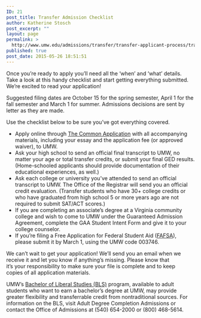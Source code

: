 ```yaml
---
ID: 21
post_title: Transfer Admission Checklist
author: Katherine Stosch
post_excerpt: ""
layout: page
permalink: >
  http://www.umw.edu/admissions/transfer/transfer-applicant-process/transfer-applicant-checklist/
published: true
post_date: 2015-05-26 18:51:51
---
```

Once you’re ready to apply you’ll need all the ‘when’ and ‘what’ details. Take a look at this handy checklist and start getting everything submitted. We’re excited to read your application!

Suggested filing dates are October 15 for the spring semester, April 1 for the fall semester and March 1 for summer. Admissions decisions are sent by letter as they are made.

Use the checklist below to be sure you’ve got everything covered.
<ul>
 	<li>Apply online through <a href="https://apply.commonapp.org/login">The Common Application</a> with all accompanying materials, including your essay and the application fee (or approved waiver), to UMW.</li>
 	<li>Ask your high school to send an official final transcript to UMW, no matter your age or total transfer credits, or submit your final GED results. (Home-schooled applicants should provide documentation of their educational experiences, as well.)</li>
 	<li>Ask each college or university you’ve attended to send an official transcript to UMW. The Office of the Registrar will send you an official credit evaluation. (Transfer students who have 30+ college credits or who have graduated from high school 5 or more years ago are not required to submit SAT/ACT scores.)</li>
 	<li>If you are completing an associate’s degree at a Virginia community college and wish to come to UMW under the Guaranteed Admission Agreement, complete the GAA Student Intent Form and give it to your college counselor.</li>
 	<li>If you’re filing a Free Application for Federal Student Aid (<a href="https://fafsa.ed.gov/">FAFSA</a>), please submit it by March 1, using the UMW code 003746.</li>
</ul>
We can’t wait to get your application! We’ll send you an email when we receive it and let you know if anything’s missing. Please know that it’s your responsibility to make sure your file is complete and to keep copies of all application materials.

UMW’s <a href="http://cas.umw.edu/bls/">Bachelor of Liberal Studies (BLS)</a> program, available to adult students who want to earn a bachelor’s degree at UMW, may provide greater flexibility and transferrable credit from nontraditional sources. For information on the BLS, visit Adult Degree Completion Admissions or contact the Office of Admissions at (540) 654-2000 or (800) 468-5614.